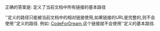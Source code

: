 正确的答案是:
    <base>定义了当前文档中所有链接的基本路径

'<base>'定义的路径只能被当前文档中的相对链接使用,如果链接的URL是完整的,则不会使用'<base>'定义的路径.
例如: <a href="http://www.codefordream.com">CodeForDream</a>,这个链接就不会使用'<base>'定义的基本路径.
